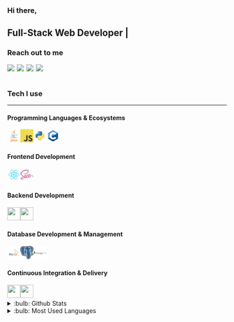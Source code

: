 ### Hi there,

## Full-Stack Web Developer |

### Reach out to me 
[twitter]: https://twitter.com/volkantepelii
[linkedin]: https://www.linkedin.com/in/volkantepeli/
[stackoverflow]: https://stackoverflow.com/
[fiverr]: https://www.fiverr.com/xoxsoft

[<img width="22" src="https://unpkg.com/simple-icons@v6/icons/twitter.svg" align="left" />][twitter]
[<img width="22" src="https://unpkg.com/simple-icons@v6/icons/linkedin.svg" align="left" />][linkedin]
[<img width="22" src="https://unpkg.com/simple-icons@v6/icons/stackoverflow.svg" align="left" />][stackoverflow]
[<img width="22" src="https://unpkg.com/simple-icons@v6/icons/fiverr.svg" align="left" />][fiverr]

<br />
<br />

### Tech I use

<hr />

#### Programming Languages & Ecosystems

<img align="left" src="https://raw.githubusercontent.com/github/explore/5b3600551e122a3277c2c5368af2ad5725ffa9a1/topics/java/java.png" width="30" height="30" />
<img align="left" src="https://raw.githubusercontent.com/github/explore/80688e429a7d4ef2fca1e82350fe8e3517d3494d/topics/javascript/javascript.png" width="30" height="30" />
<img align="left" src="https://raw.githubusercontent.com/github/explore/93d8a67084f94b2a444e510199a6e7622e5b09a3/topics/python/python.png" width="30" height="30" />
<img align="left" src="https://raw.githubusercontent.com/github/explore/f3e22f0dca2be955676bc70d6214b95b13354ee8/topics/c/c.png" width="30" height="30" />

<br />
<br />

#### Frontend Development

<img align="left" src="https://raw.githubusercontent.com/github/explore/80688e429a7d4ef2fca1e82350fe8e3517d3494d/topics/react/react.png" width="30" height="30" />

<img align="left" src="https://raw.githubusercontent.com/github/explore/80688e429a7d4ef2fca1e82350fe8e3517d3494d/topics/sass/sass.png" width="30" height="30" />

<br />
<br />

#### Backend Development

<img align="left" src="https://spring.io/icon_144x144.png" width="30" height="30" />
<img align="left" src="https://nodejs.org/static/images/logo.svg" width="30" height="30" />

<br />
<br />

#### Database Development & Management


<img align="left" src="https://raw.githubusercontent.com/github/explore/80688e429a7d4ef2fca1e82350fe8e3517d3494d/topics/mysql/mysql.png" width="30" height="30" />
<img align="left" src="https://raw.githubusercontent.com/github/explore/80688e429a7d4ef2fca1e82350fe8e3517d3494d/topics/postgresql/postgresql.png" width="30" height="30" />
<img align="left" src="https://raw.githubusercontent.com/github/explore/80688e429a7d4ef2fca1e82350fe8e3517d3494d/topics/mongodb/mongodb.png" width="30" height="30" />


<br />
<br />

#### Continuous Integration & Delivery

<img align="left" src="https://www.docker.com/sites/default/files/d8/2019-07/vertical-logo-monochromatic.png" width="30" height="30" />
<img align="left" src="https://dpsvdv74uwwos.cloudfront.net/statics/img/drive/h2jfrvzrbyh1yff2n3wfu2hkqqps6x_uvqo.png" width="30" height="30" />

<br />
<br />


<details>
<summary>:bulb: Github Stats </summary>
<img src="https://github-readme-stats.vercel.app/api?username=volkantepeli&theme=tokyonight" >
</details>

<details>
<summary>:bulb: Most Used Languages</summary>
<img src="https://github-readme-stats.vercel.app/api/top-langs/?username=volkantepeli&layout=compact" >
</details>






